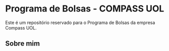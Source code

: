 # Programa de Bolsas - COMPASS UOL
Este é um repositório reservado para o Programa de Bolsas da empresa Compass UOL.

## Sobre mim


